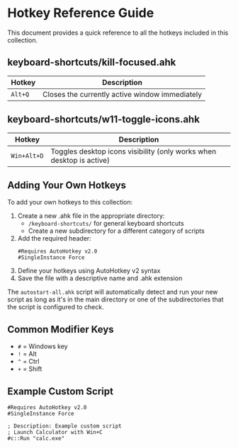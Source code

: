 # Hotkey Reference Guide

This document provides a quick reference to all the hotkeys included in this collection.

## keyboard-shortcuts/kill-focused.ahk
| Hotkey | Description |
|--------|-------------|
| `Alt+Q` | Closes the currently active window immediately |

## keyboard-shortcuts/w11-toggle-icons.ahk
| Hotkey | Description |
|--------|-------------|
| `Win+Alt+D` | Toggles desktop icons visibility (only works when desktop is active) |

## Adding Your Own Hotkeys

To add your own hotkeys to this collection:

1. Create a new .ahk file in the appropriate directory:
   - `/keyboard-shortcuts/` for general keyboard shortcuts
   - Create a new subdirectory for a different category of scripts
2. Add the required header:
   ```autohotkey
   #Requires AutoHotkey v2.0
   #SingleInstance Force
   ```
3. Define your hotkeys using AutoHotkey v2 syntax
4. Save the file with a descriptive name and .ahk extension

The `autostart-all.ahk` script will automatically detect and run your new script as long as it's in the main directory or one of the subdirectories that the script is configured to check.

## Common Modifier Keys

- `#` = Windows key
- `!` = Alt
- `^` = Ctrl
- `+` = Shift

## Example Custom Script

```autohotkey
#Requires AutoHotkey v2.0
#SingleInstance Force

; Description: Example custom script
; Launch Calculator with Win+C
#c::Run "calc.exe"
```
